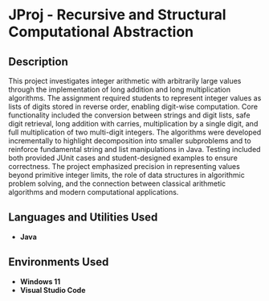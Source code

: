 <h1>JProj - Recursive and Structural Computational Abstraction</h1>



<h2>Description</h2>
This project investigates integer arithmetic with arbitrarily large values through the implementation of long addition and long multiplication algorithms. The assignment required students to represent integer values as lists of digits stored in reverse order, enabling digit-wise computation. Core functionality included the conversion between strings and digit lists, safe digit retrieval, long addition with carries, multiplication by a single digit, and full multiplication of two multi-digit integers. The algorithms were developed incrementally to highlight decomposition into smaller subproblems and to reinforce fundamental string and list manipulations in Java. Testing included both provided JUnit cases and student-designed examples to ensure correctness. The project emphasized precision in representing values beyond primitive integer limits, the role of data structures in algorithmic problem solving, and the connection between classical arithmetic algorithms and modern computational applications.
<br />


<h2>Languages and Utilities Used</h2>

- <b>Java</b> 

<h2>Environments Used </h2>

- <b>Windows 11</b>
- <b>Visual Studio Code</b>



</p>

<!--
 ```diff
- text in red
+ text in green
! text in orange
# text in gray
@@ text in purple (and bold)@@
```
--!>


